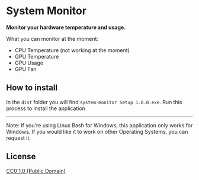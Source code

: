 # System Monitor

**Monitor your hardware temperature and usage.**

What you can monitor at the moment:

- CPU Temperature (not working at the moment)
- GPU Temperature
- GPU Usage
- GPU Fan

## How to install

In the `dist` folder you will find `system-monitor Setup 1.0.0.exe`. Run this process to install the application

-----

Note: If you're using Linux Bash for Windows, this application only works for Windows. If you would like it to work on other Operating Systems, you can request it.

## License

[CC0 1.0 (Public Domain)](LICENSE.md)
